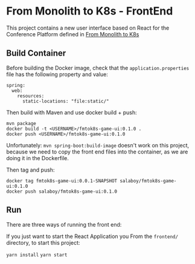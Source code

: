 # From Monolith to K8s - FrontEnd
This project contains a new user interface based on React for the Conference Platform defined in [From Monolith to K8s](http://github.com/salaboy/from-monolith-to-k8s)


## Build Container

Before building the Docker image, check that the `application.properties` file has the following property and value: 
```
spring:
  web:
    resources:
      static-locations: "file:static/"
```

Then build with Maven and use docker build + push: 

```
mvn package
docker build -t <USERNAME>/fmtok8s-game-ui:0.1.0 .
docker push <USERNAME>/fmtok8s-game-ui:0.1.0
```

Unfortunately: `mvn spring-boot:build-image` doesn't work on this project, because we need to copy the front end files into the container, as we are doing it in the Dockerfile.

Then tag and push:
```
docker tag fmtok8s-game-ui:0.0.1-SNAPSHOT salaboy/fmtok8s-game-ui:0.1.0
docker push salaboy/fmtok8s-game-ui:0.1.0

```

## Run

There are three ways of running the front end: 

If you just want to start the React Application you
From the `frontend/` directory, to start this project:

`yarn install`
`yarn start`
